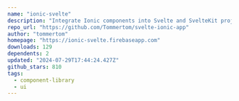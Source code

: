 ```yaml
---
name: "ionic-svelte"
description: "Integrate Ionic components into Svelte and SvelteKit projects."
repo_url: "https://github.com/Tommertom/svelte-ionic-app"
author: "tommertom"
homepage: "https://ionic-svelte.firebaseapp.com"
downloads: 129
dependents: 2
updated: "2024-07-29T17:44:24.427Z"
github_stars: 810
tags: 
  - component-library
  - ui
---
```

